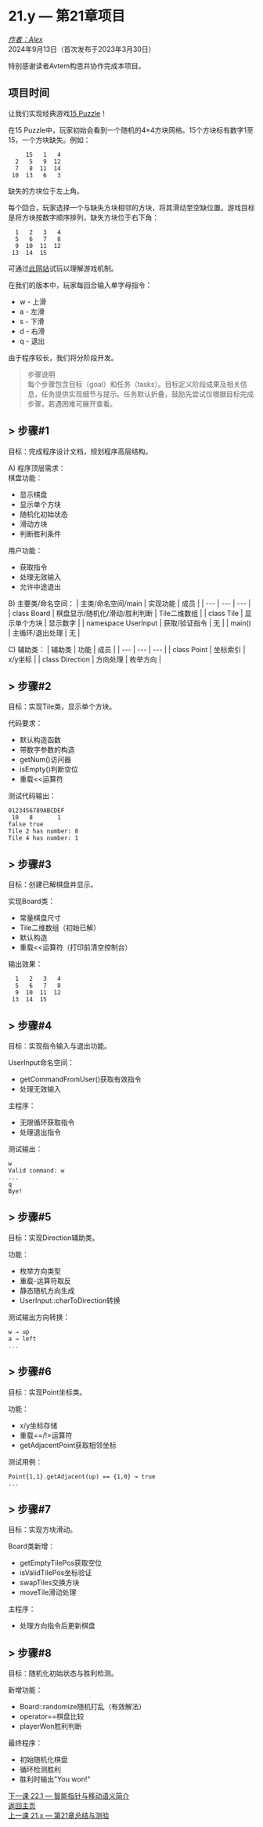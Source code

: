 21\.y — 第21章项目  
==========================

[*作者：Alex*](https://www.learncpp.com/author/Alex/ "查看 Alex 的所有文章")  
2024年9月13日（首次发布于2023年3月30日）

特别感谢读者Avtem构思并协作完成本项目。

项目时间  
----------------  

让我们实现经典游戏[15 Puzzle](https://en.wikipedia.org/wiki/15_puzzle)！

在15 Puzzle中，玩家初始会看到一个随机的4×4方块网格。15个方块标有数字1至15，一个方块缺失。例如：

```
     15   1   4
  2   5   9  12
  7   8  11  14
 10  13   6   3
```

缺失的方块位于左上角。

每个回合，玩家选择一个与缺失方块相邻的方块，将其滑动至空缺位置。游戏目标是将方块按数字顺序排列，缺失方块位于右下角：

```
  1   2   3   4
  5   6   7   8
  9  10  11  12
 13  14  15   
```

可通过[此网站](https://15puzzle.netlify.app/)试玩以理解游戏机制。

在我们的版本中，玩家每回合输入单字母指令：
* w - 上滑
* a - 左滑
* s - 下滑
* d - 右滑
* q - 退出

由于程序较长，我们将分阶段开发。

> 步骤说明  
> 每个步骤包含目标（goal）和任务（tasks）。目标定义阶段成果及相关信息，任务提供实现细节与提示。任务默认折叠，鼓励先尝试仅根据目标完成步骤，若遇困难可展开查看。

\> 步骤#1  
----------------  

目标：完成程序设计文档，规划程序高层结构。

A) 程序顶层需求：  
棋盘功能：
* 显示棋盘
* 显示单个方块
* 随机化初始状态
* 滑动方块
* 判断胜利条件

用户功能：
* 获取指令
* 处理无效输入
* 允许中途退出

B) 主要类/命名空间：
| 主类/命名空间/main | 实现功能 | 成员 |
| --- | --- | --- |
| class Board | 棋盘显示/随机化/滑动/胜利判断 | Tile二维数组 |
| class Tile | 显示单个方块 | 显示数字 |
| namespace UserInput | 获取/验证指令 | 无 |
| main() | 主循环/退出处理 | 无 |

C) 辅助类：
| 辅助类 | 功能 | 成员 |
| --- | --- | --- |
| class Point | 坐标索引 | x/y坐标 |
| class Direction | 方向处理 | 枚举方向 |

\> 步骤#2  
----------------  

目标：实现Tile类，显示单个方块。

代码要求：
* 默认构造函数
* 带数字参数的构造
* getNum()访问器
* isEmpty()判断空位
* 重载<<运算符

测试代码输出：
```
0123456789ABCDEF
 10   8       1 
false true
Tile 2 has number: 8
Tile 4 has number: 1
```

\> 步骤#3  
----------------  

目标：创建已解棋盘并显示。

实现Board类：
* 常量棋盘尺寸
* Tile二维数组（初始已解）
* 默认构造
* 重载<<运算符（打印前清空控制台）

输出效果：
```
  1   2   3   4
  5   6   7   8
  9  10  11  12
 13  14  15
```

\> 步骤#4  
----------------  

目标：实现指令输入与退出功能。

UserInput命名空间：
* getCommandFromUser()获取有效指令
* 处理无效输入

主程序：
* 无限循环获取指令
* 处理退出指令

测试输出：
```
w
Valid command: w
...
q
Bye!
```

\> 步骤#5  
----------------  

目标：实现Direction辅助类。

功能：
* 枚举方向类型
* 重载-运算符取反
* 静态随机方向生成
* UserInput::charToDirection转换

测试输出方向转换：
```
w → up
a → left
...
```

\> 步骤#6  
----------------  

目标：实现Point坐标类。

功能：
* x/y坐标存储
* 重载==/!=运算符
* getAdjacentPoint获取相邻坐标

测试用例：
```
Point{1,1}.getAdjacent(up) == {1,0} → true
...
```

\> 步骤#7  
----------------  

目标：实现方块滑动。

Board类新增：
* getEmptyTilePos获取空位
* isValidTilePos坐标验证
* swapTiles交换方块
* moveTile滑动处理

主程序：
* 处理方向指令后更新棋盘

\> 步骤#8  
----------------  

目标：随机化初始状态与胜利检测。

新增功能：
* Board::randomize随机打乱（有效解法）
* operator==棋盘比较
* playerWon胜利判断

最终程序：
* 初始随机化棋盘
* 循环检测胜利
* 胜利时输出"You won!"

[下一课 22.1 — 智能指针与移动语义简介](Chapter-22/lesson22.1-introduction-to-smart-pointers-move-semantics.md)  
[返回主页](/)  
[上一课 21.x — 第21章总结与测验](Chapter-21/lesson21.x-chapter-21-summary-and-quiz.md)